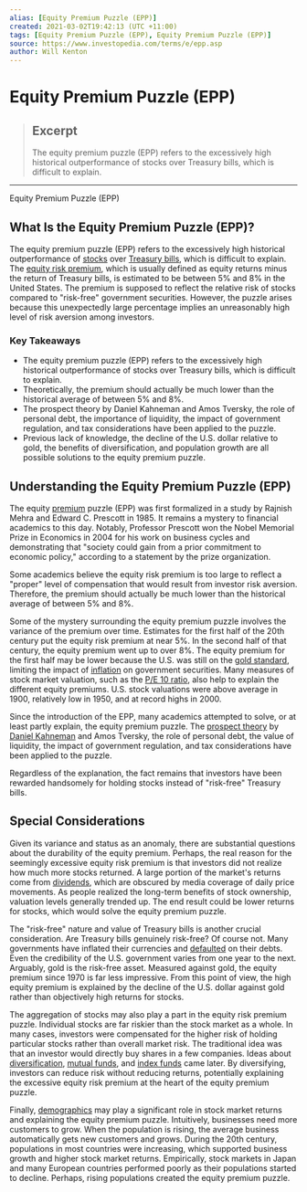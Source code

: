 ```yaml
---
alias: [Equity Premium Puzzle (EPP)]
created: 2021-03-02T19:42:13 (UTC +11:00)
tags: [Equity Premium Puzzle (EPP), Equity Premium Puzzle (EPP)]
source: https://www.investopedia.com/terms/e/epp.asp
author: Will Kenton
---
```


# Equity Premium Puzzle (EPP)

> ## Excerpt
> The equity premium puzzle (EPP) refers to the excessively high historical outperformance of stocks over Treasury bills, which is difficult to explain.

---

Equity Premium Puzzle (EPP)
## What Is the Equity Premium Puzzle (EPP)?

The equity premium puzzle (EPP) refers to the excessively high historical outperformance of [stocks](https://www.investopedia.com/terms/s/stock.asp) over [Treasury bills](https://www.investopedia.com/terms/t/treasurybill.asp), which is difficult to explain. The [equity risk premium](https://www.investopedia.com/terms/e/equityriskpremium.asp), which is usually defined as equity returns minus the return of Treasury bills, is estimated to be between 5% and 8% in the United States. The premium is supposed to reflect the relative risk of stocks compared to "risk-free" government securities. However, the puzzle arises because this unexpectedly large percentage implies an unreasonably high level of risk aversion among investors.

### Key Takeaways

-   The equity premium puzzle (EPP) refers to the excessively high historical outperformance of stocks over Treasury bills, which is difficult to explain.
-   Theoretically, the premium should actually be much lower than the historical average of between 5% and 8%.
-   The prospect theory by Daniel Kahneman and Amos Tversky, the role of personal debt, the importance of liquidity, the impact of government regulation, and tax considerations have been applied to the puzzle.
-   Previous lack of knowledge, the decline of the U.S. dollar relative to gold, the benefits of diversification, and population growth are all possible solutions to the equity premium puzzle.

## Understanding the Equity Premium Puzzle (EPP)

The equity [premium](https://www.investopedia.com/terms/p/premium.asp) puzzle (EPP) was first formalized in a study by Rajnish Mehra and Edward C. Prescott in 1985. It remains a mystery to financial academics to this day. Notably, Professor Prescott won the Nobel Memorial Prize in Economics in 2004 for his work on business cycles and demonstrating that "society could gain from a prior commitment to economic policy," according to a statement by the prize organization.

Some academics believe the equity risk premium is too large to reflect a "proper" level of compensation that would result from investor risk aversion. Therefore, the premium should actually be much lower than the historical average of between 5% and 8%.

Some of the mystery surrounding the equity premium puzzle involves the variance of the premium over time. Estimates for the first half of the 20th century put the equity risk premium at near 5%. In the second half of that century, the equity premium went up to over 8%. The equity premium for the first half may be lower because the U.S. was still on the [gold standard](https://www.investopedia.com/terms/g/goldstandard.asp), limiting the impact of [inflation](https://www.investopedia.com/terms/i/inflation.asp) on government securities. Many measures of stock market valuation, such as the [P/E 10 ratio](https://www.investopedia.com/terms/p/pe10ratio.asp), also help to explain the different equity premiums. U.S. stock valuations were above average in 1900, relatively low in 1950, and at record highs in 2000.

Since the introduction of the EPP, many academics attempted to solve, or at least partly explain, the equity premium puzzle. The [prospect theory](https://www.investopedia.com/terms/p/prospecttheory.asp) by [Daniel Kahneman](https://www.investopedia.com/terms/d/daniel-kahneman.asp) and Amos Tversky, the role of personal debt, the value of liquidity, the impact of government regulation, and tax considerations have been applied to the puzzle.

Regardless of the explanation, the fact remains that investors have been rewarded handsomely for holding stocks instead of "risk-free" Treasury bills.

## Special Considerations

Given its variance and status as an anomaly, there are substantial questions about the durability of the equity premium. Perhaps, the real reason for the seemingly excessive equity risk premium is that investors did not realize how much more stocks returned. A large portion of the market's returns come from [dividends](https://www.investopedia.com/terms/d/dividend.asp), which are obscured by media coverage of daily price movements. As people realized the long-term benefits of stock ownership, valuation levels generally trended up. The end result could be lower returns for stocks, which would solve the equity premium puzzle.

The "risk-free" nature and value of Treasury bills is another crucial consideration. Are Treasury bills genuinely risk-free? Of course not. Many governments have inflated their currencies and [defaulted](https://www.investopedia.com/terms/d/default2.asp) on their debts. Even the credibility of the U.S. government varies from one year to the next. Arguably, gold is the risk-free asset. Measured against gold, the equity premium since 1970 is far less impressive. From this point of view, the high equity premium is explained by the decline of the U.S. dollar against gold rather than objectively high returns for stocks.

The aggregation of stocks may also play a part in the equity risk premium puzzle. Individual stocks are far riskier than the stock market as a whole. In many cases, investors were compensated for the higher risk of holding particular stocks rather than overall market risk. The traditional idea was that an investor would directly buy shares in a few companies. Ideas about [diversification](https://www.investopedia.com/terms/d/diversification.asp), [mutual funds](https://www.investopedia.com/terms/m/mutualfund.asp), and [index funds](https://www.investopedia.com/terms/i/indexfund.asp) came later. By diversifying, investors can reduce risk without reducing returns, potentially explaining the excessive equity risk premium at the heart of the equity premium puzzle.

Finally, [demographics](https://www.investopedia.com/terms/d/demographics.asp) may play a significant role in stock market returns and explaining the equity premium puzzle. Intuitively, businesses need more customers to grow. When the population is rising, the average business automatically gets new customers and grows. During the 20th century, populations in most countries were increasing, which supported business growth and higher stock market returns. Empirically, stock markets in Japan and many European countries performed poorly as their populations started to decline. Perhaps, rising populations created the equity premium puzzle.
